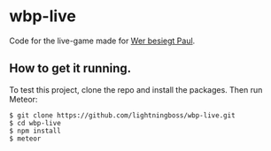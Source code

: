 # wbp-live
Code for the live-game made for [Wer besiegt Paul](//wer-besiegt-paul.de).

## How to get it running.
To test this project, clone the repo and install the packages. Then run Meteor:
```
$ git clone https://github.com/lightningboss/wbp-live.git
$ cd wbp-live
$ npm install
$ meteor
```
